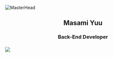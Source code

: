 ![MasterHead](https://bocchi.rocks/assets/img/page/special/cheering-illustration/illust/ph_11.jpg)

<h2 align="center">Masami Yuu</h2>
<h3 align="center">Back-End Developer<h3>
<p align="left"><img src="https://komarev.com/ghpvc/?username=KenzArz&color=ff69b4&style=plastic"></p>
 
 
<!--

- 🔭 I’m currently working on ...
- 🌱 I’m currently learning ...
- 👯 I’m looking to collaborate on ...
- 🤔 I’m looking for help with ...
- 💬 Ask me about ...
- 📫 How to reach me: ...
- 😄 Pronouns: ...
- ⚡ Fun fact: ...

-->

